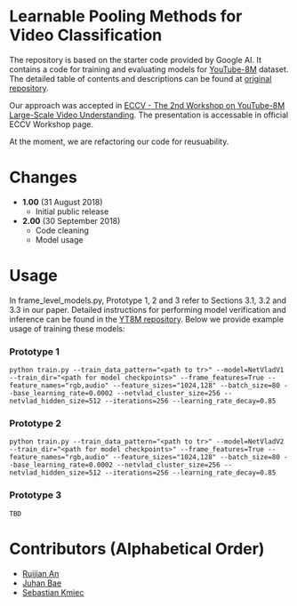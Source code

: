 # Learnable Pooling Methods for Video Classification
The repository is based on the starter code provided by Google AI. It contains a code for training and evaluating models for [YouTube-8M](https://research.google.com/youtube8m/) dataset. The detailed table of contents and descriptions can be found at [original repository](https://github.com/google/youtube-8m).

Our approach was accepted in [ECCV - The 2nd Workshop on YouTube-8M Large-Scale Video Understanding](https://research.google.com/youtube8m/workshop2018/index.html). The presentation is accessable in official ECCV Workshop page.

At the moment, we are refactoring our code for reusuability.

# Changes
- **1.00** (31 August 2018)
    - Initial public release
- **2.00** (30 September 2018)
    - Code cleaning
    - Model usage
    
# Usage
In frame_level_models.py, Prototype 1, 2 and 3 refer to Sections 3.1, 3.2 and 3.3 in our paper. Detailed instructions for performing model verification and inference can be found in the [YT8M repository](https://github.com/google/youtube-8m). Below we provide example usage of training these models:

### Prototype 1
```
python train.py --train_data_pattern="<path to tr>" --model=NetVladV1 --train_dir="<path for model checkpoints>" --frame_features=True --feature_names="rgb,audio" --feature_sizes="1024,128" --batch_size=80 --base_learning_rate=0.0002 --netvlad_cluster_size=256 --netvlad_hidden_size=512 --iterations=256 --learning_rate_decay=0.85
```
### Prototype 2
```
python train.py --train_data_pattern="<path to tr>" --model=NetVladV2 --train_dir="<path for model checkpoints>" --frame_features=True --feature_names="rgb,audio" --feature_sizes="1024,128" --batch_size=80 --base_learning_rate=0.0002 --netvlad_cluster_size=256 --netvlad_hidden_size=512 --iterations=256 --learning_rate_decay=0.85
```
### Prototype 3
```
TBD
```

# Contributors (Alphabetical Order)
- [Ruijian An](https://github.com/RuijianSZ)
- [Juhan Bae](https://github.com/pomonam)
- [Sebastian Kmiec](https://github.com/sebastiankmiec)


